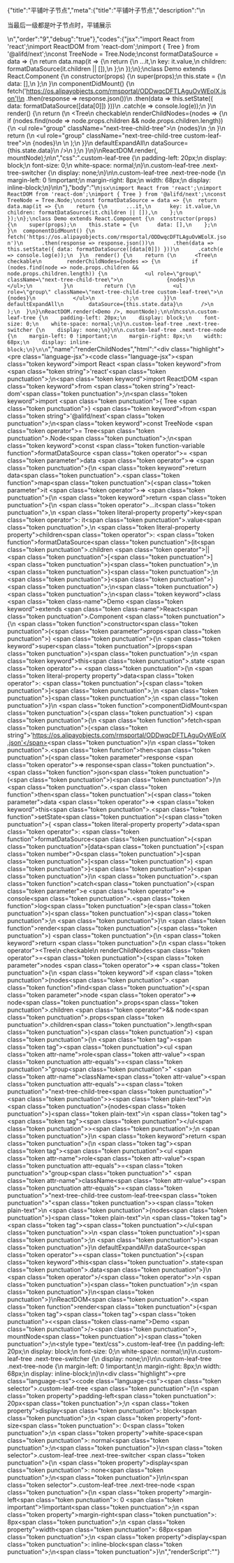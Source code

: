 {"title":"平铺叶子节点","meta":{"title":"平铺叶子节点","description":"\n<p>当最后一级都是叶子节点时，平铺展示</p>\n","order":"9","debug":"true"},"codes":{"jsx":"import React from 'react';\nimport ReactDOM from 'react-dom';\nimport { Tree } from '@alifd/next';\nconst TreeNode = Tree.Node;\nconst formatDataSource = data => {\n  return data.map(it => {\n    return {\n      ...it,\n      key: it.value,\n      children: formatDataSource(it.children || []),\n    };\n  });\n};\nclass Demo extends React.Component {\n  constructor(props) {\n    super(props);\n    this.state = {\n      data: [],\n    };\n  }\n  componentDidMount() {\n    fetch('https://os.alipayobjects.com/rmsportal/ODDwqcDFTLAguOvWEolX.json')\n      .then(response => response.json())\n      .then(data => this.setState({ data: formatDataSource([data[0]]) }))\n      .catch(e => console.log(e));\n  }\n  render() {\n    return (\n      <Tree\n        checkable\n        renderChildNodes={nodes => {\n          if (nodes.find(node => node.props.children && node.props.children.length)) {\n            <ul role=\"group\" className=\"next-tree-child-tree\">\n              {nodes}\n            </ul>;\n          }\n          return (\n            <ul role=\"group\" className=\"next-tree-child-tree custom-leaf-tree\">\n              {nodes}\n            </ul>\n          );\n        }}\n        defaultExpandAll\n        dataSource={this.state.data}\n      />\n    );\n  }\n}\nReactDOM.render(<Demo />, mountNode);\n\n","css":".custom-leaf-tree {\n    padding-left: 20px;\n    display: block;\n    font-size: 0;\n    white-space: normal;\n}\n.custom-leaf-tree .next-tree-switcher {\n    display: none;\n}\n\n.custom-leaf-tree .next-tree-node {\n    margin-left: 0 !important;\n    margin-right: 8px;\n    width: 68px;\n    display: inline-block;\n}\n\n"},"body":"\n````jsx\nimport React from 'react';\nimport ReactDOM from 'react-dom';\nimport { Tree } from '@alifd/next';\nconst TreeNode = Tree.Node;\nconst formatDataSource = data => {\n  return data.map(it => {\n    return {\n      ...it,\n      key: it.value,\n      children: formatDataSource(it.children || []),\n    };\n  });\n};\nclass Demo extends React.Component {\n  constructor(props) {\n    super(props);\n    this.state = {\n      data: [],\n    };\n  }\n  componentDidMount() {\n    fetch('https://os.alipayobjects.com/rmsportal/ODDwqcDFTLAguOvWEolX.json')\n      .then(response => response.json())\n      .then(data => this.setState({ data: formatDataSource([data[0]]) }))\n      .catch(e => console.log(e));\n  }\n  render() {\n    return (\n      <Tree\n        checkable\n        renderChildNodes={nodes => {\n          if (nodes.find(node => node.props.children && node.props.children.length)) {\n            <ul role=\"group\" className=\"next-tree-child-tree\">\n              {nodes}\n            </ul>;\n          }\n          return (\n            <ul role=\"group\" className=\"next-tree-child-tree custom-leaf-tree\">\n              {nodes}\n            </ul>\n          );\n        }}\n        defaultExpandAll\n        dataSource={this.state.data}\n      />\n    );\n  }\n}\nReactDOM.render(<Demo />, mountNode);\n\n````\n````css\n.custom-leaf-tree {\n    padding-left: 20px;\n    display: block;\n    font-size: 0;\n    white-space: normal;\n}\n.custom-leaf-tree .next-tree-switcher {\n    display: none;\n}\n\n.custom-leaf-tree .next-tree-node {\n    margin-left: 0 !important;\n    margin-right: 8px;\n    width: 68px;\n    display: inline-block;\n}\n\n````","name":"renderChildNodes","html":"<script>(function(){var __create = Object.create;\nvar __defProp = Object.defineProperty;\nvar __getOwnPropDesc = Object.getOwnPropertyDescriptor;\nvar __getOwnPropNames = Object.getOwnPropertyNames;\nvar __getProtoOf = Object.getPrototypeOf;\nvar __hasOwnProp = Object.prototype.hasOwnProperty;\nvar __copyProps = (to, from, except, desc) => {\n  if (from && typeof from === \"object\" || typeof from === \"function\") {\n    for (let key of __getOwnPropNames(from))\n      if (!__hasOwnProp.call(to, key) && key !== except)\n        __defProp(to, key, { get: () => from[key], enumerable: !(desc = __getOwnPropDesc(from, key)) || desc.enumerable });\n  }\n  return to;\n};\nvar __toESM = (mod, isNodeMode, target) => (target = mod != null ? __create(__getProtoOf(mod)) : {}, __copyProps(\n  // If the importer is in node compatibility mode or this is not an ESM\n  // file that has been converted to a CommonJS file using a Babel-\n  // compatible transform (i.e. \"__esModule\" has not been set), then set\n  // \"default\" to the CommonJS \"module.exports\" for node compatibility.\n  isNodeMode || !mod || !mod.__esModule ? __defProp(target, \"default\", { value: mod, enumerable: true }) : target,\n  mod\n));\nvar import_react = __toESM(require(\"react\"));\nvar import_react_dom = __toESM(require(\"react-dom\"));\nvar import_next = require(\"@alifd/next\");\nconst TreeNode = import_next.Tree.Node;\nconst formatDataSource = (data) => {\n  return data.map((it) => {\n    return {\n      ...it,\n      key: it.value,\n      children: formatDataSource(it.children || [])\n    };\n  });\n};\nclass Demo extends import_react.default.Component {\n  constructor(props) {\n    super(props);\n    this.state = {\n      data: []\n    };\n  }\n  componentDidMount() {\n    fetch(\"https://os.alipayobjects.com/rmsportal/ODDwqcDFTLAguOvWEolX.json\").then((response) => response.json()).then((data) => this.setState({ data: formatDataSource([data[0]]) })).catch((e) => console.log(e));\n  }\n  render() {\n    return /* @__PURE__ */ import_react.default.createElement(\n      import_next.Tree,\n      {\n        checkable: true,\n        renderChildNodes: (nodes) => {\n          if (nodes.find((node) => node.props.children && node.props.children.length)) {\n            /* @__PURE__ */ import_react.default.createElement(\"ul\", { role: \"group\", className: \"next-tree-child-tree\" }, nodes);\n          }\n          return /* @__PURE__ */ import_react.default.createElement(\"ul\", { role: \"group\", className: \"next-tree-child-tree custom-leaf-tree\" }, nodes);\n        },\n        defaultExpandAll: true,\n        dataSource: this.state.data\n      }\n    );\n  }\n}\nimport_react_dom.default.render(/* @__PURE__ */ import_react.default.createElement(Demo, null), mountNode);\n})()</script><div class=\"highlight\"><pre class=\"language-jsx\"><code class=\"language-jsx\"><span class=\"token keyword\">import</span> React <span class=\"token keyword\">from</span> <span class=\"token string\">'react'</span><span class=\"token punctuation\">;</span>\n<span class=\"token keyword\">import</span> ReactDOM <span class=\"token keyword\">from</span> <span class=\"token string\">'react-dom'</span><span class=\"token punctuation\">;</span>\n<span class=\"token keyword\">import</span> <span class=\"token punctuation\">{</span> Tree <span class=\"token punctuation\">}</span> <span class=\"token keyword\">from</span> <span class=\"token string\">'@alifd/next'</span><span class=\"token punctuation\">;</span>\n<span class=\"token keyword\">const</span> TreeNode <span class=\"token operator\">=</span> Tree<span class=\"token punctuation\">.</span>Node<span class=\"token punctuation\">;</span>\n<span class=\"token keyword\">const</span> <span class=\"token function-variable function\">formatDataSource</span> <span class=\"token operator\">=</span> <span class=\"token parameter\">data</span> <span class=\"token operator\">=></span> <span class=\"token punctuation\">{</span>\n  <span class=\"token keyword\">return</span> data<span class=\"token punctuation\">.</span><span class=\"token function\">map</span><span class=\"token punctuation\">(</span><span class=\"token parameter\">it</span> <span class=\"token operator\">=></span> <span class=\"token punctuation\">{</span>\n    <span class=\"token keyword\">return</span> <span class=\"token punctuation\">{</span>\n      <span class=\"token operator\">...</span>it<span class=\"token punctuation\">,</span>\n      <span class=\"token literal-property property\">key</span><span class=\"token operator\">:</span> it<span class=\"token punctuation\">.</span>value<span class=\"token punctuation\">,</span>\n      <span class=\"token literal-property property\">children</span><span class=\"token operator\">:</span> <span class=\"token function\">formatDataSource</span><span class=\"token punctuation\">(</span>it<span class=\"token punctuation\">.</span>children <span class=\"token operator\">||</span> <span class=\"token punctuation\">[</span><span class=\"token punctuation\">]</span><span class=\"token punctuation\">)</span><span class=\"token punctuation\">,</span>\n    <span class=\"token punctuation\">}</span><span class=\"token punctuation\">;</span>\n  <span class=\"token punctuation\">}</span><span class=\"token punctuation\">)</span><span class=\"token punctuation\">;</span>\n<span class=\"token punctuation\">}</span><span class=\"token punctuation\">;</span>\n<span class=\"token keyword\">class</span> <span class=\"token class-name\">Demo</span> <span class=\"token keyword\">extends</span> <span class=\"token class-name\">React<span class=\"token punctuation\">.</span>Component</span> <span class=\"token punctuation\">{</span>\n  <span class=\"token function\">constructor</span><span class=\"token punctuation\">(</span><span class=\"token parameter\">props</span><span class=\"token punctuation\">)</span> <span class=\"token punctuation\">{</span>\n    <span class=\"token keyword\">super</span><span class=\"token punctuation\">(</span>props<span class=\"token punctuation\">)</span><span class=\"token punctuation\">;</span>\n    <span class=\"token keyword\">this</span><span class=\"token punctuation\">.</span>state <span class=\"token operator\">=</span> <span class=\"token punctuation\">{</span>\n      <span class=\"token literal-property property\">data</span><span class=\"token operator\">:</span> <span class=\"token punctuation\">[</span><span class=\"token punctuation\">]</span><span class=\"token punctuation\">,</span>\n    <span class=\"token punctuation\">}</span><span class=\"token punctuation\">;</span>\n  <span class=\"token punctuation\">}</span>\n  <span class=\"token function\">componentDidMount</span><span class=\"token punctuation\">(</span><span class=\"token punctuation\">)</span> <span class=\"token punctuation\">{</span>\n    <span class=\"token function\">fetch</span><span class=\"token punctuation\">(</span><span class=\"token string\">'https://os.alipayobjects.com/rmsportal/ODDwqcDFTLAguOvWEolX.json'</span><span class=\"token punctuation\">)</span>\n      <span class=\"token punctuation\">.</span><span class=\"token function\">then</span><span class=\"token punctuation\">(</span><span class=\"token parameter\">response</span> <span class=\"token operator\">=></span> response<span class=\"token punctuation\">.</span><span class=\"token function\">json</span><span class=\"token punctuation\">(</span><span class=\"token punctuation\">)</span><span class=\"token punctuation\">)</span>\n      <span class=\"token punctuation\">.</span><span class=\"token function\">then</span><span class=\"token punctuation\">(</span><span class=\"token parameter\">data</span> <span class=\"token operator\">=></span> <span class=\"token keyword\">this</span><span class=\"token punctuation\">.</span><span class=\"token function\">setState</span><span class=\"token punctuation\">(</span><span class=\"token punctuation\">{</span> <span class=\"token literal-property property\">data</span><span class=\"token operator\">:</span> <span class=\"token function\">formatDataSource</span><span class=\"token punctuation\">(</span><span class=\"token punctuation\">[</span>data<span class=\"token punctuation\">[</span><span class=\"token number\">0</span><span class=\"token punctuation\">]</span><span class=\"token punctuation\">]</span><span class=\"token punctuation\">)</span> <span class=\"token punctuation\">}</span><span class=\"token punctuation\">)</span><span class=\"token punctuation\">)</span>\n      <span class=\"token punctuation\">.</span><span class=\"token function\">catch</span><span class=\"token punctuation\">(</span><span class=\"token parameter\">e</span> <span class=\"token operator\">=></span> console<span class=\"token punctuation\">.</span><span class=\"token function\">log</span><span class=\"token punctuation\">(</span>e<span class=\"token punctuation\">)</span><span class=\"token punctuation\">)</span><span class=\"token punctuation\">;</span>\n  <span class=\"token punctuation\">}</span>\n  <span class=\"token function\">render</span><span class=\"token punctuation\">(</span><span class=\"token punctuation\">)</span> <span class=\"token punctuation\">{</span>\n    <span class=\"token keyword\">return</span> <span class=\"token punctuation\">(</span>\n      <span class=\"token operator\">&lt;</span>Tree\n        checkable\n        renderChildNodes<span class=\"token operator\">=</span><span class=\"token punctuation\">{</span><span class=\"token parameter\">nodes</span> <span class=\"token operator\">=></span> <span class=\"token punctuation\">{</span>\n          <span class=\"token keyword\">if</span> <span class=\"token punctuation\">(</span>nodes<span class=\"token punctuation\">.</span><span class=\"token function\">find</span><span class=\"token punctuation\">(</span><span class=\"token parameter\">node</span> <span class=\"token operator\">=></span> node<span class=\"token punctuation\">.</span>props<span class=\"token punctuation\">.</span>children <span class=\"token operator\">&amp;&amp;</span> node<span class=\"token punctuation\">.</span>props<span class=\"token punctuation\">.</span>children<span class=\"token punctuation\">.</span>length<span class=\"token punctuation\">)</span><span class=\"token punctuation\">)</span> <span class=\"token punctuation\">{</span>\n            <span class=\"token tag\"><span class=\"token tag\"><span class=\"token punctuation\">&lt;</span>ul</span> <span class=\"token attr-name\">role</span><span class=\"token attr-value\"><span class=\"token punctuation attr-equals\">=</span><span class=\"token punctuation\">\"</span>group<span class=\"token punctuation\">\"</span></span> <span class=\"token attr-name\">className</span><span class=\"token attr-value\"><span class=\"token punctuation attr-equals\">=</span><span class=\"token punctuation\">\"</span>next-tree-child-tree<span class=\"token punctuation\">\"</span></span><span class=\"token punctuation\">></span></span><span class=\"token plain-text\">\n              </span><span class=\"token punctuation\">{</span>nodes<span class=\"token punctuation\">}</span><span class=\"token plain-text\">\n            </span><span class=\"token tag\"><span class=\"token tag\"><span class=\"token punctuation\">&lt;/</span>ul</span><span class=\"token punctuation\">></span></span><span class=\"token punctuation\">;</span>\n          <span class=\"token punctuation\">}</span>\n          <span class=\"token keyword\">return</span> <span class=\"token punctuation\">(</span>\n            <span class=\"token tag\"><span class=\"token tag\"><span class=\"token punctuation\">&lt;</span>ul</span> <span class=\"token attr-name\">role</span><span class=\"token attr-value\"><span class=\"token punctuation attr-equals\">=</span><span class=\"token punctuation\">\"</span>group<span class=\"token punctuation\">\"</span></span> <span class=\"token attr-name\">className</span><span class=\"token attr-value\"><span class=\"token punctuation attr-equals\">=</span><span class=\"token punctuation\">\"</span>next-tree-child-tree custom-leaf-tree<span class=\"token punctuation\">\"</span></span><span class=\"token punctuation\">></span></span><span class=\"token plain-text\">\n              </span><span class=\"token punctuation\">{</span>nodes<span class=\"token punctuation\">}</span><span class=\"token plain-text\">\n            </span><span class=\"token tag\"><span class=\"token tag\"><span class=\"token punctuation\">&lt;/</span>ul</span><span class=\"token punctuation\">></span></span>\n          <span class=\"token punctuation\">)</span><span class=\"token punctuation\">;</span>\n        <span class=\"token punctuation\">}</span><span class=\"token punctuation\">}</span>\n        defaultExpandAll\n        dataSource<span class=\"token operator\">=</span><span class=\"token punctuation\">{</span><span class=\"token keyword\">this</span><span class=\"token punctuation\">.</span>state<span class=\"token punctuation\">.</span>data<span class=\"token punctuation\">}</span>\n      <span class=\"token operator\">/</span><span class=\"token operator\">></span>\n    <span class=\"token punctuation\">)</span><span class=\"token punctuation\">;</span>\n  <span class=\"token punctuation\">}</span>\n<span class=\"token punctuation\">}</span>\nReactDOM<span class=\"token punctuation\">.</span><span class=\"token function\">render</span><span class=\"token punctuation\">(</span><span class=\"token tag\"><span class=\"token tag\"><span class=\"token punctuation\">&lt;</span><span class=\"token class-name\">Demo</span></span> <span class=\"token punctuation\">/></span></span><span class=\"token punctuation\">,</span> mountNode<span class=\"token punctuation\">)</span><span class=\"token punctuation\">;</span>\n</code></pre></div><style type=\"text/css\">.custom-leaf-tree {\n    padding-left: 20px;\n    display: block;\n    font-size: 0;\n    white-space: normal;\n}\n.custom-leaf-tree .next-tree-switcher {\n    display: none;\n}\n\n.custom-leaf-tree .next-tree-node {\n    margin-left: 0 !important;\n    margin-right: 8px;\n    width: 68px;\n    display: inline-block;\n}\n</style><div class=\"highlight\"><pre class=\"language-css\"><code class=\"language-css\"><span class=\"token selector\">.custom-leaf-tree</span> <span class=\"token punctuation\">{</span>\n    <span class=\"token property\">padding-left</span><span class=\"token punctuation\">:</span> 20px<span class=\"token punctuation\">;</span>\n    <span class=\"token property\">display</span><span class=\"token punctuation\">:</span> block<span class=\"token punctuation\">;</span>\n    <span class=\"token property\">font-size</span><span class=\"token punctuation\">:</span> 0<span class=\"token punctuation\">;</span>\n    <span class=\"token property\">white-space</span><span class=\"token punctuation\">:</span> normal<span class=\"token punctuation\">;</span>\n<span class=\"token punctuation\">}</span>\n<span class=\"token selector\">.custom-leaf-tree .next-tree-switcher</span> <span class=\"token punctuation\">{</span>\n    <span class=\"token property\">display</span><span class=\"token punctuation\">:</span> none<span class=\"token punctuation\">;</span>\n<span class=\"token punctuation\">}</span>\n\n<span class=\"token selector\">.custom-leaf-tree .next-tree-node</span> <span class=\"token punctuation\">{</span>\n    <span class=\"token property\">margin-left</span><span class=\"token punctuation\">:</span> 0 <span class=\"token important\">!important</span><span class=\"token punctuation\">;</span>\n    <span class=\"token property\">margin-right</span><span class=\"token punctuation\">:</span> 8px<span class=\"token punctuation\">;</span>\n    <span class=\"token property\">width</span><span class=\"token punctuation\">:</span> 68px<span class=\"token punctuation\">;</span>\n    <span class=\"token property\">display</span><span class=\"token punctuation\">:</span> inline-block<span class=\"token punctuation\">;</span>\n<span class=\"token punctuation\">}</span>\n</code></pre></div>","renderScript":"<script>(function(){var __create = Object.create;\nvar __defProp = Object.defineProperty;\nvar __getOwnPropDesc = Object.getOwnPropertyDescriptor;\nvar __getOwnPropNames = Object.getOwnPropertyNames;\nvar __getProtoOf = Object.getPrototypeOf;\nvar __hasOwnProp = Object.prototype.hasOwnProperty;\nvar __copyProps = (to, from, except, desc) => {\n  if (from && typeof from === \"object\" || typeof from === \"function\") {\n    for (let key of __getOwnPropNames(from))\n      if (!__hasOwnProp.call(to, key) && key !== except)\n        __defProp(to, key, { get: () => from[key], enumerable: !(desc = __getOwnPropDesc(from, key)) || desc.enumerable });\n  }\n  return to;\n};\nvar __toESM = (mod, isNodeMode, target) => (target = mod != null ? __create(__getProtoOf(mod)) : {}, __copyProps(\n  // If the importer is in node compatibility mode or this is not an ESM\n  // file that has been converted to a CommonJS file using a Babel-\n  // compatible transform (i.e. \"__esModule\" has not been set), then set\n  // \"default\" to the CommonJS \"module.exports\" for node compatibility.\n  isNodeMode || !mod || !mod.__esModule ? __defProp(target, \"default\", { value: mod, enumerable: true }) : target,\n  mod\n));\nvar import_react_live = require(\"react-live\");\nvar import_next = require(\"@alifd/next\");\nvar import_react = __toESM(require(\"react\"));\nvar import_react_dom = __toESM(require(\"react-dom\"));\nvar import_next2 = require(\"@alifd/next\");\nwindow.demoNames.push(\"renderChildNodes\");\ndocument.getElementById(\"renderChildNodes-style\").innerHTML = `.custom-leaf-tree {\n    padding-left: 20px;\n    display: block;\n    font-size: 0;\n    white-space: normal;\n}\n.custom-leaf-tree .next-tree-switcher {\n    display: none;\n}\n\n.custom-leaf-tree .next-tree-node {\n    margin-left: 0 !important;\n    margin-right: 8px;\n    width: 68px;\n    display: inline-block;\n}\n\n`;\nwindow.renderChildNodesRenderScript = function renderChildNodesRenderScript2(liveDemo) {\n  var mountNode = document.getElementById(\"renderChildNodes-mount\");\n  if (liveDemo === \"false\") {\n    document.getElementById(\"renderChildNodes-body\").innerHTML = `<pre class=\"language-jsx\"><code class=\"language-jsx\"><span class=\"token keyword\">import</span> React <span class=\"token keyword\">from</span> <span class=\"token string\">'react'</span><span class=\"token punctuation\">;</span>\n<span class=\"token keyword\">import</span> ReactDOM <span class=\"token keyword\">from</span> <span class=\"token string\">'react-dom'</span><span class=\"token punctuation\">;</span>\n<span class=\"token keyword\">import</span> <span class=\"token punctuation\">{</span> Tree <span class=\"token punctuation\">}</span> <span class=\"token keyword\">from</span> <span class=\"token string\">'@alifd/next'</span><span class=\"token punctuation\">;</span>\n<span class=\"token keyword\">const</span> TreeNode <span class=\"token operator\">=</span> Tree<span class=\"token punctuation\">.</span>Node<span class=\"token punctuation\">;</span>\n<span class=\"token keyword\">const</span> <span class=\"token function-variable function\">formatDataSource</span> <span class=\"token operator\">=</span> <span class=\"token parameter\">data</span> <span class=\"token operator\">=></span> <span class=\"token punctuation\">{</span>\n  <span class=\"token keyword\">return</span> data<span class=\"token punctuation\">.</span><span class=\"token function\">map</span><span class=\"token punctuation\">(</span><span class=\"token parameter\">it</span> <span class=\"token operator\">=></span> <span class=\"token punctuation\">{</span>\n    <span class=\"token keyword\">return</span> <span class=\"token punctuation\">{</span>\n      <span class=\"token operator\">...</span>it<span class=\"token punctuation\">,</span>\n      <span class=\"token literal-property property\">key</span><span class=\"token operator\">:</span> it<span class=\"token punctuation\">.</span>value<span class=\"token punctuation\">,</span>\n      <span class=\"token literal-property property\">children</span><span class=\"token operator\">:</span> <span class=\"token function\">formatDataSource</span><span class=\"token punctuation\">(</span>it<span class=\"token punctuation\">.</span>children <span class=\"token operator\">||</span> <span class=\"token punctuation\">[</span><span class=\"token punctuation\">]</span><span class=\"token punctuation\">)</span><span class=\"token punctuation\">,</span>\n    <span class=\"token punctuation\">}</span><span class=\"token punctuation\">;</span>\n  <span class=\"token punctuation\">}</span><span class=\"token punctuation\">)</span><span class=\"token punctuation\">;</span>\n<span class=\"token punctuation\">}</span><span class=\"token punctuation\">;</span>\n<span class=\"token keyword\">class</span> <span class=\"token class-name\">Demo</span> <span class=\"token keyword\">extends</span> <span class=\"token class-name\">React<span class=\"token punctuation\">.</span>Component</span> <span class=\"token punctuation\">{</span>\n  <span class=\"token function\">constructor</span><span class=\"token punctuation\">(</span><span class=\"token parameter\">props</span><span class=\"token punctuation\">)</span> <span class=\"token punctuation\">{</span>\n    <span class=\"token keyword\">super</span><span class=\"token punctuation\">(</span>props<span class=\"token punctuation\">)</span><span class=\"token punctuation\">;</span>\n    <span class=\"token keyword\">this</span><span class=\"token punctuation\">.</span>state <span class=\"token operator\">=</span> <span class=\"token punctuation\">{</span>\n      <span class=\"token literal-property property\">data</span><span class=\"token operator\">:</span> <span class=\"token punctuation\">[</span><span class=\"token punctuation\">]</span><span class=\"token punctuation\">,</span>\n    <span class=\"token punctuation\">}</span><span class=\"token punctuation\">;</span>\n  <span class=\"token punctuation\">}</span>\n  <span class=\"token function\">componentDidMount</span><span class=\"token punctuation\">(</span><span class=\"token punctuation\">)</span> <span class=\"token punctuation\">{</span>\n    <span class=\"token function\">fetch</span><span class=\"token punctuation\">(</span><span class=\"token string\">'https://os.alipayobjects.com/rmsportal/ODDwqcDFTLAguOvWEolX.json'</span><span class=\"token punctuation\">)</span>\n      <span class=\"token punctuation\">.</span><span class=\"token function\">then</span><span class=\"token punctuation\">(</span><span class=\"token parameter\">response</span> <span class=\"token operator\">=></span> response<span class=\"token punctuation\">.</span><span class=\"token function\">json</span><span class=\"token punctuation\">(</span><span class=\"token punctuation\">)</span><span class=\"token punctuation\">)</span>\n      <span class=\"token punctuation\">.</span><span class=\"token function\">then</span><span class=\"token punctuation\">(</span><span class=\"token parameter\">data</span> <span class=\"token operator\">=></span> <span class=\"token keyword\">this</span><span class=\"token punctuation\">.</span><span class=\"token function\">setState</span><span class=\"token punctuation\">(</span><span class=\"token punctuation\">{</span> <span class=\"token literal-property property\">data</span><span class=\"token operator\">:</span> <span class=\"token function\">formatDataSource</span><span class=\"token punctuation\">(</span><span class=\"token punctuation\">[</span>data<span class=\"token punctuation\">[</span><span class=\"token number\">0</span><span class=\"token punctuation\">]</span><span class=\"token punctuation\">]</span><span class=\"token punctuation\">)</span> <span class=\"token punctuation\">}</span><span class=\"token punctuation\">)</span><span class=\"token punctuation\">)</span>\n      <span class=\"token punctuation\">.</span><span class=\"token function\">catch</span><span class=\"token punctuation\">(</span><span class=\"token parameter\">e</span> <span class=\"token operator\">=></span> console<span class=\"token punctuation\">.</span><span class=\"token function\">log</span><span class=\"token punctuation\">(</span>e<span class=\"token punctuation\">)</span><span class=\"token punctuation\">)</span><span class=\"token punctuation\">;</span>\n  <span class=\"token punctuation\">}</span>\n  <span class=\"token function\">render</span><span class=\"token punctuation\">(</span><span class=\"token punctuation\">)</span> <span class=\"token punctuation\">{</span>\n    <span class=\"token keyword\">return</span> <span class=\"token punctuation\">(</span>\n      <span class=\"token operator\">&lt;</span>Tree\n        checkable\n        renderChildNodes<span class=\"token operator\">=</span><span class=\"token punctuation\">{</span><span class=\"token parameter\">nodes</span> <span class=\"token operator\">=></span> <span class=\"token punctuation\">{</span>\n          <span class=\"token keyword\">if</span> <span class=\"token punctuation\">(</span>nodes<span class=\"token punctuation\">.</span><span class=\"token function\">find</span><span class=\"token punctuation\">(</span><span class=\"token parameter\">node</span> <span class=\"token operator\">=></span> node<span class=\"token punctuation\">.</span>props<span class=\"token punctuation\">.</span>children <span class=\"token operator\">&amp;&amp;</span> node<span class=\"token punctuation\">.</span>props<span class=\"token punctuation\">.</span>children<span class=\"token punctuation\">.</span>length<span class=\"token punctuation\">)</span><span class=\"token punctuation\">)</span> <span class=\"token punctuation\">{</span>\n            <span class=\"token tag\"><span class=\"token tag\"><span class=\"token punctuation\">&lt;</span>ul</span> <span class=\"token attr-name\">role</span><span class=\"token attr-value\"><span class=\"token punctuation attr-equals\">=</span><span class=\"token punctuation\">\"</span>group<span class=\"token punctuation\">\"</span></span> <span class=\"token attr-name\">className</span><span class=\"token attr-value\"><span class=\"token punctuation attr-equals\">=</span><span class=\"token punctuation\">\"</span>next-tree-child-tree<span class=\"token punctuation\">\"</span></span><span class=\"token punctuation\">></span></span><span class=\"token plain-text\">\n              </span><span class=\"token punctuation\">{</span>nodes<span class=\"token punctuation\">}</span><span class=\"token plain-text\">\n            </span><span class=\"token tag\"><span class=\"token tag\"><span class=\"token punctuation\">&lt;/</span>ul</span><span class=\"token punctuation\">></span></span><span class=\"token punctuation\">;</span>\n          <span class=\"token punctuation\">}</span>\n          <span class=\"token keyword\">return</span> <span class=\"token punctuation\">(</span>\n            <span class=\"token tag\"><span class=\"token tag\"><span class=\"token punctuation\">&lt;</span>ul</span> <span class=\"token attr-name\">role</span><span class=\"token attr-value\"><span class=\"token punctuation attr-equals\">=</span><span class=\"token punctuation\">\"</span>group<span class=\"token punctuation\">\"</span></span> <span class=\"token attr-name\">className</span><span class=\"token attr-value\"><span class=\"token punctuation attr-equals\">=</span><span class=\"token punctuation\">\"</span>next-tree-child-tree custom-leaf-tree<span class=\"token punctuation\">\"</span></span><span class=\"token punctuation\">></span></span><span class=\"token plain-text\">\n              </span><span class=\"token punctuation\">{</span>nodes<span class=\"token punctuation\">}</span><span class=\"token plain-text\">\n            </span><span class=\"token tag\"><span class=\"token tag\"><span class=\"token punctuation\">&lt;/</span>ul</span><span class=\"token punctuation\">></span></span>\n          <span class=\"token punctuation\">)</span><span class=\"token punctuation\">;</span>\n        <span class=\"token punctuation\">}</span><span class=\"token punctuation\">}</span>\n        defaultExpandAll\n        dataSource<span class=\"token operator\">=</span><span class=\"token punctuation\">{</span><span class=\"token keyword\">this</span><span class=\"token punctuation\">.</span>state<span class=\"token punctuation\">.</span>data<span class=\"token punctuation\">}</span>\n      <span class=\"token operator\">/</span><span class=\"token operator\">></span>\n    <span class=\"token punctuation\">)</span><span class=\"token punctuation\">;</span>\n  <span class=\"token punctuation\">}</span>\n<span class=\"token punctuation\">}</span>\nReactDOM<span class=\"token punctuation\">.</span><span class=\"token function\">render</span><span class=\"token punctuation\">(</span><span class=\"token tag\"><span class=\"token tag\"><span class=\"token punctuation\">&lt;</span><span class=\"token class-name\">Demo</span></span> <span class=\"token punctuation\">/></span></span><span class=\"token punctuation\">,</span> mountNode<span class=\"token punctuation\">)</span><span class=\"token punctuation\">;</span>\n\n</code></pre>\n<pre class=\"language-css\"><code class=\"language-css\"><span class=\"token selector\">.custom-leaf-tree</span> <span class=\"token punctuation\">{</span>\n    <span class=\"token property\">padding-left</span><span class=\"token punctuation\">:</span> 20px<span class=\"token punctuation\">;</span>\n    <span class=\"token property\">display</span><span class=\"token punctuation\">:</span> block<span class=\"token punctuation\">;</span>\n    <span class=\"token property\">font-size</span><span class=\"token punctuation\">:</span> 0<span class=\"token punctuation\">;</span>\n    <span class=\"token property\">white-space</span><span class=\"token punctuation\">:</span> normal<span class=\"token punctuation\">;</span>\n<span class=\"token punctuation\">}</span>\n<span class=\"token selector\">.custom-leaf-tree .next-tree-switcher</span> <span class=\"token punctuation\">{</span>\n    <span class=\"token property\">display</span><span class=\"token punctuation\">:</span> none<span class=\"token punctuation\">;</span>\n<span class=\"token punctuation\">}</span>\n\n<span class=\"token selector\">.custom-leaf-tree .next-tree-node</span> <span class=\"token punctuation\">{</span>\n    <span class=\"token property\">margin-left</span><span class=\"token punctuation\">:</span> 0 <span class=\"token important\">!important</span><span class=\"token punctuation\">;</span>\n    <span class=\"token property\">margin-right</span><span class=\"token punctuation\">:</span> 8px<span class=\"token punctuation\">;</span>\n    <span class=\"token property\">width</span><span class=\"token punctuation\">:</span> 68px<span class=\"token punctuation\">;</span>\n    <span class=\"token property\">display</span><span class=\"token punctuation\">:</span> inline-block<span class=\"token punctuation\">;</span>\n<span class=\"token punctuation\">}</span>\n\n</code></pre>\n`.replace(/{backquote}/g, \"`\").replace(/{dollar}/g, \"$\");\n    const TreeNode = import_next2.Tree.Node;\n    const formatDataSource = (data) => {\n      return data.map((it) => {\n        return {\n          ...it,\n          key: it.value,\n          children: formatDataSource(it.children || [])\n        };\n      });\n    };\n    class Demo extends import_react.default.Component {\n      constructor(props) {\n        super(props);\n        this.state = {\n          data: []\n        };\n      }\n      componentDidMount() {\n        fetch(\"https://os.alipayobjects.com/rmsportal/ODDwqcDFTLAguOvWEolX.json\").then((response) => response.json()).then((data) => this.setState({ data: formatDataSource([data[0]]) })).catch((e) => console.log(e));\n      }\n      render() {\n        return /* @__PURE__ */ import_react.default.createElement(\n          import_next2.Tree,\n          {\n            checkable: true,\n            renderChildNodes: (nodes) => {\n              if (nodes.find((node) => node.props.children && node.props.children.length)) {\n                /* @__PURE__ */ import_react.default.createElement(\"ul\", { role: \"group\", className: \"next-tree-child-tree\" }, nodes);\n              }\n              return /* @__PURE__ */ import_react.default.createElement(\"ul\", { role: \"group\", className: \"next-tree-child-tree custom-leaf-tree\" }, nodes);\n            },\n            defaultExpandAll: true,\n            dataSource: this.state.data\n          }\n        );\n      }\n    }\n    import_react_dom.default.render(/* @__PURE__ */ import_react.default.createElement(Demo, null), mountNode);\n    return;\n  }\n  const renderChildNodesLiveScript = `\n\n\nconst TreeNode = Tree.Node;\nconst formatDataSource = data => {\n  return data.map(it => {\n    return {\n      ...it,\n      key: it.value,\n      children: formatDataSource(it.children || []),\n    };\n  });\n};\nclass Demo extends React.Component {\n  constructor(props) {\n    super(props);\n    this.state = {\n      data: [],\n    };\n  }\n  componentDidMount() {\n    fetch('https://os.alipayobjects.com/rmsportal/ODDwqcDFTLAguOvWEolX.json')\n      .then(response => response.json())\n      .then(data => this.setState({ data: formatDataSource([data[0]]) }))\n      .catch(e => console.log(e));\n  }\n  render() {\n    return (\n      <Tree\n        checkable\n        renderChildNodes={nodes => {\n          if (nodes.find(node => node.props.children && node.props.children.length)) {\n            <ul role=\"group\" className=\"next-tree-child-tree\">\n              {nodes}\n            </ul>;\n          }\n          return (\n            <ul role=\"group\" className=\"next-tree-child-tree custom-leaf-tree\">\n              {nodes}\n            </ul>\n          );\n        }}\n        defaultExpandAll\n        dataSource={this.state.data}\n      />\n    );\n  }\n}\nReactDOM.render(<Demo />, mountNode);\n`;\n  const emptyTheme = {\n    plain: {},\n    styles: [\n      {\n        types: [],\n        styles: {}\n      }\n    ]\n  };\n  function renderAfter() {\n    import_react_dom.default.render(\n      /* @__PURE__ */ import_react.default.createElement(\n        import_next.Balloon.Tooltip,\n        {\n          align: \"t\",\n          style: { maxWidth: 320 },\n          trigger: /* @__PURE__ */ import_react.default.createElement(\n            \"div\",\n            {\n              dangerouslySetInnerHTML: {\n                __html: `<pre class=\"language-jsx\"><code class=\"language-jsx\"><span class=\"token keyword\">import</span> React <span class=\"token keyword\">from</span> <span class=\"token string\">'react'</span><span class=\"token punctuation\">;</span>\n<span class=\"token keyword\">import</span> ReactDOM <span class=\"token keyword\">from</span> <span class=\"token string\">'react-dom'</span><span class=\"token punctuation\">;</span>\n<span class=\"token keyword\">import</span> <span class=\"token punctuation\">{</span> Tree <span class=\"token punctuation\">}</span> <span class=\"token keyword\">from</span> <span class=\"token string\">'@alifd/next'</span><span class=\"token punctuation\">;</span>\n</code></pre>\n`\n              }\n            }\n          )\n        },\n        \"\\u7F16\\u8F91\\u6A21\\u5F0F\\u6682\\u4E0D\\u652F\\u6301\\u4FEE\\u6539\\u4F9D\\u8D56\\u5F15\\u5165\"\n      ),\n      document.getElementById(\"renderChildNodes-live-import\")\n    );\n    import_react_dom.default.render(\n      /* @__PURE__ */ import_react.default.createElement(\n        import_next.Balloon.Tooltip,\n        {\n          align: \"b\",\n          style: { maxWidth: 320 },\n          trigger: /* @__PURE__ */ import_react.default.createElement(\"div\", { dangerouslySetInnerHTML: { __html: `<pre class=\"language-css\"><code class=\"language-css\"><span class=\"token selector\">.custom-leaf-tree</span> <span class=\"token punctuation\">{</span>\n    <span class=\"token property\">padding-left</span><span class=\"token punctuation\">:</span> 20px<span class=\"token punctuation\">;</span>\n    <span class=\"token property\">display</span><span class=\"token punctuation\">:</span> block<span class=\"token punctuation\">;</span>\n    <span class=\"token property\">font-size</span><span class=\"token punctuation\">:</span> 0<span class=\"token punctuation\">;</span>\n    <span class=\"token property\">white-space</span><span class=\"token punctuation\">:</span> normal<span class=\"token punctuation\">;</span>\n<span class=\"token punctuation\">}</span>\n<span class=\"token selector\">.custom-leaf-tree .next-tree-switcher</span> <span class=\"token punctuation\">{</span>\n    <span class=\"token property\">display</span><span class=\"token punctuation\">:</span> none<span class=\"token punctuation\">;</span>\n<span class=\"token punctuation\">}</span>\n\n<span class=\"token selector\">.custom-leaf-tree .next-tree-node</span> <span class=\"token punctuation\">{</span>\n    <span class=\"token property\">margin-left</span><span class=\"token punctuation\">:</span> 0 <span class=\"token important\">!important</span><span class=\"token punctuation\">;</span>\n    <span class=\"token property\">margin-right</span><span class=\"token punctuation\">:</span> 8px<span class=\"token punctuation\">;</span>\n    <span class=\"token property\">width</span><span class=\"token punctuation\">:</span> 68px<span class=\"token punctuation\">;</span>\n    <span class=\"token property\">display</span><span class=\"token punctuation\">:</span> inline-block<span class=\"token punctuation\">;</span>\n<span class=\"token punctuation\">}</span>\n\n\n</code></pre>\n` } })\n        },\n        \"\\u7F16\\u8F91\\u6A21\\u5F0F\\u6682\\u4E0D\\u652F\\u6301\\u4FEE\\u6539css\"\n      ),\n      document.getElementById(\"renderChildNodes-live-css\")\n    );\n  }\n  class LiveRenderer extends import_react.default.Component {\n    constructor(props) {\n      super(props);\n      this.onBlur = () => {\n        const time = (/* @__PURE__ */ new Date()).getTime();\n        window.top.postMessage({\n          type: \"ReactLiveEdit\",\n          from: \"demo\",\n          body: { name: \"renderChildNodes\", component: \"Tree\", time }\n        }, \"*\");\n      };\n    }\n    componentDidMount() {\n      renderAfter();\n    }\n    render() {\n      return /* @__PURE__ */ import_react.default.createElement(\n        import_react_live.LiveProvider,\n        {\n          code: renderChildNodesLiveScript,\n          scope: { React: import_react.default, ReactDOM: import_react_dom.default, Tree: import_next2.Tree, mountNode },\n          noInline: true\n        },\n        /* @__PURE__ */ import_react.default.createElement(\"div\", { id: \"renderChildNodes-live-editor\" }, /* @__PURE__ */ import_react.default.createElement(import_react_live.LiveError, { id: \"renderChildNodes-live-error\", className: \"react-live-error\" }), /* @__PURE__ */ import_react.default.createElement(\"div\", { id: \"renderChildNodes-live-import\" }), /* @__PURE__ */ import_react.default.createElement(\"div\", { id: \"renderChildNodes-live-body\", className: \"react-live-body\" }, /* @__PURE__ */ import_react.default.createElement(import_react_live.LiveEditor, { theme: emptyTheme, onBlur: this.onBlur })), /* @__PURE__ */ import_react.default.createElement(\"div\", { id: \"renderChildNodes-live-css\" })),\n        /* @__PURE__ */ import_react.default.createElement(import_react_live.LivePreview, null)\n      );\n    }\n  }\n  import_react_dom.default.render(/* @__PURE__ */ import_react.default.createElement(LiveRenderer, null), document.getElementById(\"renderChildNodes-body\"));\n  return;\n};\nwindow.renderFuncs.push(renderChildNodesRenderScript);\nfunction onRiddleOrCodePenClick(type) {\n  const time = (/* @__PURE__ */ new Date()).getTime();\n  window.top.postMessage({\n    type: \"RiddleOrCodePenClick\",\n    from: \"demo\",\n    body: { name: \"renderChildNodes\", component: \"Tree\", type, time }\n  }, \"*\");\n}\nimport_react_dom.default.render(\n  /* @__PURE__ */ import_react.default.createElement(\n    import_next.Balloon.Tooltip,\n    {\n      align: \"b\",\n      style: { maxWidth: 400 },\n      trigger: /* @__PURE__ */ import_react.default.createElement(\"span\", { role: \"img\", className: \"op-icon\", onClick: () => onRiddleOrCodePenClick(\"O2\") }, /* @__PURE__ */ import_react.default.createElement(\"svg\", { viewBox: \"0 0 18 18\", version: \"1.1\" }, /* @__PURE__ */ import_react.default.createElement(\"g\", { id: \"\\u9875\\u9762-1\", stroke: \"none\", \"stroke-width\": \"1\", fill: \"none\", \"fill-rule\": \"evenodd\", \"stroke-opacity\": \"0.45\" }, /* @__PURE__ */ import_react.default.createElement(\"g\", { id: \"\\u7F16\\u7EC4-16\", transform: \"translate(1.000000, 1.031385)\", \"fill-rule\": \"nonzero\", stroke: \"#000000\", \"stroke-width\": \"1\" }, /* @__PURE__ */ import_react.default.createElement(\"path\", { d: \"M7.99320628,15.9864125 C3.58572657,15.9864125 2.27373675e-13,12.400686 2.27373675e-13,7.99320627 C2.27373675e-13,3.58572655 3.58572657,-1.70530257e-13 7.99320628,-1.70530257e-13 C12.400686,-1.70530257e-13 15.9864126,3.58572655 15.9864126,7.99320627 C15.9864126,8.42039157 15.6400618,8.76674238 15.2128765,8.76674238 C14.7856912,8.76674238 14.4393404,8.42039157 14.4393404,7.99320627 C14.4393404,4.43880793 11.5476691,1.54707218 7.99320628,1.54707218 C4.43874348,1.54707218 1.54707218,4.43880793 1.54707218,7.99320627 C1.54707218,11.5476691 4.43874348,14.4393404 7.99320628,14.4393404 C8.43115662,14.4393404 8.86852684,14.3952488 9.29313367,14.3084194 C9.7112944,14.2223635 10.1204305,14.492521 10.2060352,14.9110685 C10.2917043,15.3296804 10.0218692,15.7383653 9.60338611,15.82397 C9.07686588,15.9317494 8.53513277,15.9864125 7.99320628,15.9864125\", id: \"path-2\" }), /* @__PURE__ */ import_react.default.createElement(\"path\", { d: \"M14.8745616,14.4162764 C15.3159789,14.440487 15.5487088,14.6453304 15.5721741,15.0302087 C15.5487088,15.4398955 15.3394443,15.6441411 14.9442844,15.6441411 L11.9445701,15.6441411 C11.5025757,15.6441411 11.2817709,15.4398955 11.2817709,15.0302087 C11.2584018,14.9100526 11.3166804,14.7536303 11.4562221,14.5606432 C11.6420213,14.3439436 11.8279166,14.127244 12.0142928,13.9105444 C12.7817242,13.0680563 13.339795,12.369935 13.6886012,11.8156822 C13.8978657,11.5267494 14.002498,11.2378167 14.002498,10.9488839 C13.9556635,10.5154847 13.746399,10.2751724 13.3746083,10.226552 C13.0024329,10.226552 12.7347936,10.5036285 12.5724598,11.0572835 C12.432918,11.5148932 12.2350015,11.7315928 11.9793834,11.7073822 C11.537389,11.7073822 11.3167766,11.4906827 11.3167766,11.0572835 C11.4176783,9.98807895 11.9602374,9.32514076 12.9424518,9.05442834 C13.5415272,8.88931453 14.2250594,9.11615024 14.4346419,9.22243967 C15.0292798,9.52400928 15.3502647,10.075465 15.3976267,10.8766507 C15.3976267,11.5510596 14.8744655,12.5019474 13.8280468,13.7300113 C13.5489633,14.0674648 13.3625871,14.2960206 13.2698799,14.4162764 L14.8745616,14.4162764 Z\", id: \"path-7\" })))))\n    },\n    /* @__PURE__ */ import_react.default.createElement(\"span\", null, \"\\u5728O2\\u4E2D\\u6253\\u5F00\")\n  ),\n  document.getElementById(\"renderChildNodes-O2\")\n);\nimport_react_dom.default.render(\n  /* @__PURE__ */ import_react.default.createElement(\n    import_next.Balloon.Tooltip,\n    {\n      align: \"b\",\n      style: { maxWidth: 400 },\n      trigger: /* @__PURE__ */ import_react.default.createElement(\"span\", { role: \"img\", className: \"op-icon\", onClick: () => onRiddleOrCodePenClick(\"CodePen\") }, /* @__PURE__ */ import_react.default.createElement(\"svg\", { viewBox: \"0 0 20 20\", fill: \"currentColor\" }, /* @__PURE__ */ import_react.default.createElement(\n        \"path\",\n        {\n          d: \"M17.7207447,7.0537234 L10.2739362,2.0893617 C10.0952128,1.97021277 9.86223404,1.97021277 9.68404255,2.0893617 L2.23723404,7.0537234 C2.0893617,7.15212766 2.00053191,7.31861702 2.00053191,7.4962766 L2.00053191,12.4606383 C2.00053191,12.6382979 2.0893617,12.8047872 2.23723404,12.9031915 L9.68404255,17.8675532 C9.77340426,17.9271277 9.87606383,17.9569149 9.97925532,17.9569149 C10.0824468,17.9569149 10.1851064,17.9271277 10.2744681,17.8675532 L17.7212766,12.9031915 C17.8691489,12.8047872 17.9579787,12.6382979 17.9579787,12.4606383 L17.9579787,7.4962766 C17.9579787,7.31861702 17.8691489,7.15212766 17.7212766,7.0537234 L17.7207447,7.0537234 Z M9.9787234,11.8218085 L7.2143617,9.9787234 L9.9787234,8.1356383 L12.7430851,9.9787234 L9.9787234,11.8218085 Z M10.5106383,7.21170213 L10.5106383,3.52553191 L16.4664894,7.4962766 L13.7021277,9.3393617 L10.5106383,7.21170213 Z M9.44680851,7.21170213 L6.25531915,9.3393617 L3.49095745,7.4962766 L9.44680851,3.52553191 L9.44680851,7.21170213 Z M5.2962766,9.9787234 L3.06382979,11.4670213 L3.06382979,8.49042553 L5.2962766,9.9787234 Z M6.25531915,10.6180851 L9.44680851,12.7457447 L9.44680851,16.4319149 L3.49095745,12.4611702 L6.25531915,10.6180851 Z M10.5106383,12.7457447 L13.7021277,10.6180851 L16.4664894,12.4611702 L10.5106383,16.4319149 L10.5106383,12.7457447 Z M14.6611702,9.9787234 L16.893617,8.49042553 L16.893617,11.4670213 L14.6611702,9.9787234 Z\"\n        }\n      )))\n    },\n    /* @__PURE__ */ import_react.default.createElement(\"span\", null, \"\\u5728CodePen\\u4E2D\\u6253\\u5F00\")\n  ),\n  document.getElementById(\"renderChildNodes-CodePen\")\n);\nimport_react_dom.default.render(\n  /* @__PURE__ */ import_react.default.createElement(\n    import_next.Balloon.Tooltip,\n    {\n      align: \"b\",\n      style: { maxWidth: 400 },\n      trigger: /* @__PURE__ */ import_react.default.createElement(\"span\", { role: \"img\", className: \"op-icon\", onClick: () => onRiddleOrCodePenClick(\"Riddle\") }, /* @__PURE__ */ import_react.default.createElement(\"svg\", { viewBox: \"0 0 20 20\", fill: \"currentColor\" }, /* @__PURE__ */ import_react.default.createElement(\n        \"path\",\n        {\n          d: \"M12.0135981,2 C14.9585189,2 17.345849,4.38716704 17.345849,7.33333333 C17.345849,9.38478693 16.1882418,11.1657179 14.4903288,12.0578577 L17.2084049,16.7658872 C17.2378708,16.8169235 17.2591949,16.8704263 17.2727803,16.9248914 C17.3474476,17.0262914 17.3916465,17.1520943 17.3916465,17.2882205 C17.3916465,17.628088 17.1161295,17.9036051 16.7762619,17.9036051 L2.81174505,17.9048498 C2.75007855,17.9255976 2.68404472,17.9368421 2.61538462,17.9368421 C2.27551708,17.9368421 2,17.661325 2,17.3214575 L2,4.90050552 C2,4.44767651 2.36696407,4.08058607 2.8201909,4.08058607 L2.8201909,4.08058607 L4.598,4.08 L4.59829061,3.64037695 C4.59829061,2.78210363 5.25867561,2.07778272 6.09736436,2.00602116 L6.23871411,2 Z M11.9839597,3.23076923 L6.23745245,3.23076923 C6.01143198,3.23076923 5.82905984,3.41419855 5.82905984,3.64047008 L5.82905984,3.64047008 L5.829,4.08 L11.5615101,4.08058607 C13.3089935,4.08058607 14.7370181,5.4476011 14.8334247,7.17082808 L14.8386124,7.35677655 C14.8386124,9.16616658 13.3721154,10.632967 11.5615101,10.632967 L11.5615101,10.632967 L10.299,10.632 L12.6155561,14.6429723 C12.7020335,14.7927556 12.7183875,14.9637818 12.6748043,15.1180362 C12.6779184,15.1342067 12.6786336,15.1513556 12.6786336,15.1686715 C12.6786336,15.508539 12.4031165,15.7840561 12.063249,15.7840561 L5.39477011,15.7840561 C5.33908357,15.7840561 5.28512459,15.7766596 5.23382202,15.7627953 L5.21367522,15.7639098 L5.21367522,15.7639098 C4.87380768,15.7639098 4.59829061,15.4883927 4.59829061,15.1485252 L4.598,5.323 L3.23076923,5.32307709 L3.23,16.672 L15.733,16.672 L13.0769083,12.0713449 C12.9069827,11.7770252 13.0078241,11.40068 13.3021438,11.2307544 C13.3538063,11.200927 13.4079962,11.1794424 13.4631533,11.1658825 C14.9972153,10.5673738 16.0854701,9.07745387 16.0854701,7.33333333 C16.0854701,5.06705157 14.2491614,3.23076923 11.9839597,3.23076923 L11.9839597,3.23076923 Z M11.7212434,5.32867389 L11.5688942,5.32307709 L5.829,5.323 L5.82905984,11.0261966 C5.82905984,11.0464748 5.83052125,11.0664018 5.83334393,11.0858783 L5.84579569,11.1428571 L5.829,11.142 L5.829,14.553 L11.142,14.553 L8.71393544,10.3467056 C8.54400168,10.0523717 8.64484792,9.67600839 8.93918185,9.50607462 C9.01663814,9.46135521 9.09977514,9.43538787 9.18333591,9.42676402 L9.18350929,9.40512829 L11.5688942,9.40512829 C12.6982428,9.40512829 13.6102561,8.49132999 13.6102561,7.36410269 C13.6102561,6.23662753 12.6963072,5.32307709 11.5688942,5.32307709 Z\"\n        }\n      )))\n    },\n    /* @__PURE__ */ import_react.default.createElement(\"span\", null, \"\\u5728Riddle\\u4E2D\\u6253\\u5F00\")\n  ),\n  document.getElementById(\"renderChildNodes-Riddle\")\n);\nimport_react_dom.default.render(\n  /* @__PURE__ */ import_react.default.createElement(\n    import_next.Balloon.Tooltip,\n    {\n      align: \"b\",\n      style: { maxWidth: 320 },\n      trigger: /* @__PURE__ */ import_react.default.createElement(\"span\", { className: \"code-box-code-action\", onClick: () => {\n        import_next.Message.success(\"\\u590D\\u5236\\u6210\\u529F\");\n      } }, /* @__PURE__ */ import_react.default.createElement(\"svg\", { viewBox: \"0 0 20 20\", focusable: \"false\", \"data-icon\": \"snippets\", width: \"20px\", height: \"20px\", fill: \"currentColor\", \"aria-hidden\": \"true\" }, /* @__PURE__ */ import_react.default.createElement(\"path\", { d: \"M15,5 L15,18 L2,18 L2,5 L15,5 Z M14,6 L3,6 L3,17 L14,17 L14,6 Z M18,2 L18,15 L16,15 L16,13.999 L17,14 L17,3 L6,3 L6,4 L5,4 L5,2 L18,2 Z M9,8 L9,11 L12,11 L12,12 L9,12 L9,15 L8,15 L8,12 L5,12 L5,11 L8,11 L8,8 L9,8 Z\" })))\n    },\n    /* @__PURE__ */ import_react.default.createElement(\"span\", null, \"\\u590D\\u5236\\u4EE3\\u7801\")\n  ),\n  document.getElementById(\"renderChildNodes-copy-btn\")\n);\nimport_react_dom.default.render(/* @__PURE__ */ import_react.default.createElement(import_react.default.Fragment, null, /* @__PURE__ */ import_react.default.createElement(\n  import_next.Balloon.Tooltip,\n  {\n    align: \"b\",\n    style: { maxWidth: 400 },\n    trigger: /* @__PURE__ */ import_react.default.createElement(\"span\", { id: \"renderChildNodes-icon-show\", className: \"code-box-code-action code-expand-icon-show\" }, /* @__PURE__ */ import_react.default.createElement(\"svg\", { alt: \"expand code\", width: \"20px\", height: \"20px\", viewBox: \"0 0 20 20\", fill: \"currentColor\" }, /* @__PURE__ */ import_react.default.createElement(\n      \"path\",\n      {\n        d: \"M14.4307124,13.5667899 L15.1349452,14.276759 L10.7473676,18.6288871 L6.42783259,14.2738791 L7.13782502,13.5696698 L10.7530744,17.2147744 L14.4307124,13.5667899 Z M4.79130753,8.067524 L16.3824174,11.1733525 L16.1235984,12.1392784 L4.53248848,9.03344983 L4.79130753,8.067524 Z M10.8154102,1.57503552 L15.1349452,5.93004351 L14.4249528,6.63425282 L10.809949,2.98914817 L7.13206544,6.6371327 L6.42783259,5.92716363 L10.8154102,1.57503552 Z\",\n        transform: \"translate(10.457453, 10.101961) rotate(90.000000) translate(-10.457453, -10.101961) \"\n      }\n    )))\n  },\n  /* @__PURE__ */ import_react.default.createElement(\"span\", null, \"\\u5C55\\u5F00\\u4EE3\\u7801\", /* @__PURE__ */ import_react.default.createElement(\"br\", null), /* @__PURE__ */ import_react.default.createElement(\"br\", null), \"\\u5C0F\\u63D0\\u793A: \", /* @__PURE__ */ import_react.default.createElement(\"br\", null), /* @__PURE__ */ import_react.default.createElement(\"br\", null), \" 1. \\u70B9\\u51FB\\u4E00\\u4E0B\\u4EE3\\u7801\\uFF0C\\u8BD5\\u4E00\\u8BD5\\u5728\\u7EBF\\u7F16\\u8F91\\u9884\\u89C8\\u5427\\uFF01 \", /* @__PURE__ */ import_react.default.createElement(\"br\", null), /* @__PURE__ */ import_react.default.createElement(\"br\", null), \"2. \\u9875\\u9762\\u53F3\\u4E0A\\u65B9 \\u6709 \", /* @__PURE__ */ import_react.default.createElement(\"strong\", null, \"\\u5168\\u5C40\\u4EE3\\u7801\\u5C55\\u5F00\"), \" \\u53CA \", /* @__PURE__ */ import_react.default.createElement(\"strong\", null, \"\\u5F00\\u542F\\u5728\\u7EBF\\u7F16\\u8F91\"), \" \\u6A21\\u5F0F\\u54DF\\uFF5E\")\n), /* @__PURE__ */ import_react.default.createElement(\n  import_next.Balloon.Tooltip,\n  {\n    align: \"b\",\n    style: { maxWidth: 400 },\n    trigger: /* @__PURE__ */ import_react.default.createElement(\"span\", { id: \"renderChildNodes-icon-hide\", className: \"code-box-code-action code-expand-icon-hide\", style: { display: \"none\" } }, /* @__PURE__ */ import_react.default.createElement(\"svg\", { alt: \"expand code\", width: \"20px\", height: \"20px\", viewBox: \"0 0 20 20\", style: { fill: \"#3B9AFF\" } }, /* @__PURE__ */ import_react.default.createElement(\n      \"path\",\n      {\n        d: \"M14.4307124,13.5667899 L15.1349452,14.276759 L10.7473676,18.6288871 L6.42783259,14.2738791 L7.13782502,13.5696698 L10.7530744,17.2147744 L14.4307124,13.5667899 Z M4.79130753,8.067524 L16.3824174,11.1733525 L16.1235984,12.1392784 L4.53248848,9.03344983 L4.79130753,8.067524 Z M10.8154102,1.57503552 L15.1349452,5.93004351 L14.4249528,6.63425282 L10.809949,2.98914817 L7.13206544,6.6371327 L6.42783259,5.92716363 L10.8154102,1.57503552 Z\",\n        transform: \"translate(10.457453, 10.101961) rotate(90.000000) translate(-10.457453, -10.101961) \"\n      }\n    )))\n  },\n  /* @__PURE__ */ import_react.default.createElement(\"span\", null, \"\\u6536\\u8D77\\u4EE3\\u7801\", /* @__PURE__ */ import_react.default.createElement(\"br\", null), /* @__PURE__ */ import_react.default.createElement(\"br\", null), \"\\u5C0F\\u63D0\\u793A: \", /* @__PURE__ */ import_react.default.createElement(\"br\", null), /* @__PURE__ */ import_react.default.createElement(\"br\", null), \" 1. \\u70B9\\u51FB\\u4E00\\u4E0B\\u4EE3\\u7801\\uFF0C\\u8BD5\\u4E00\\u8BD5\\u5728\\u7EBF\\u7F16\\u8F91\\u9884\\u89C8\\u5427\\uFF01 \", /* @__PURE__ */ import_react.default.createElement(\"br\", null), /* @__PURE__ */ import_react.default.createElement(\"br\", null), \"2. \\u9875\\u9762\\u53F3\\u4E0A\\u65B9 \\u6709 \", /* @__PURE__ */ import_react.default.createElement(\"strong\", null, \"\\u5168\\u5C40\\u4EE3\\u7801\\u5C55\\u5F00\"), \" \\u53CA \", /* @__PURE__ */ import_react.default.createElement(\"strong\", null, \"\\u5F00\\u542F\\u5728\\u7EBF\\u7F16\\u8F91\"), \" \\u6A21\\u5F0F\\u54DF\\uFF5E\")\n)), document.getElementById(\"renderChildNodes-fold-code\"));\n})()</script>"}